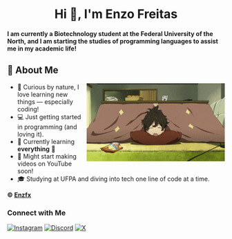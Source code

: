 <h1 align="center">Hi 👋, I'm Enzo Freitas</h1>
<h4>I am currently a Biotechnology student at the Federal University of the North, and I am starting the studies of programming languages to assist me in my academic life!</h4>

## 🚀 About Me
<img align="right" alt="Hyouka" height="180px" src="hyouka.gif">

- 🧠 Curious by nature, I love learning new things — especially coding!
- 💻 Just getting started in programming (and loving it).
- 🌱 Currently learning **everything** 🤪
- 🎥 Might start making videos on YouTube soon!
- 🎓 Studying at UFPA and diving into tech one line of code at a time.


**© [Enzfx](https://github.com/Enzfx)**

### Connect with Me



[![Instagram](https://img.shields.io/badge/-Instagram-%23E4405F?style=for-the-badge&logo=instagram&logoColor=white)](https://www.instagram.com/enzfrx/)
[![Discord](https://img.shields.io/badge/Discord-5865F2?style=for-the-badge&logo=discord&logoColor=white)](https://discord.gg/afNuY78PCK)
[![X](https://img.shields.io/badge/Enzfsz-000?style=for-the-badge&logo=x)](https://x.com/enzfsz)
